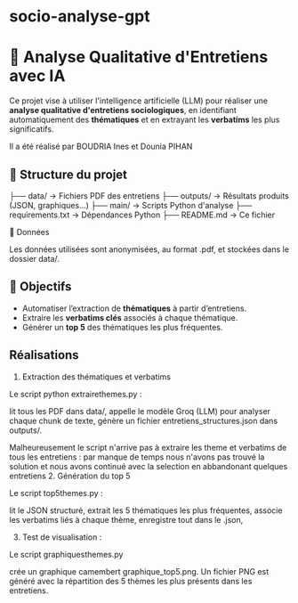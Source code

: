 # socio-analyse-gpt

# 🧠 Analyse Qualitative d'Entretiens avec IA

Ce projet vise à utiliser l'intelligence artificielle (LLM) pour réaliser une **analyse qualitative d'entretiens sociologiques**, en identifiant automatiquement des **thématiques** et en extrayant les **verbatims** les plus significatifs.

Il a été réalisé par BOUDRIA Ines et Dounia PIHAN

## 📁 Structure du projet

├── data/ → Fichiers PDF des entretiens
├── outputs/ → Résultats produits (JSON, graphiques…)
├── main/ → Scripts Python d'analyse
├── requirements.txt → Dépendances Python
├── README.md → Ce fichier

📂 Données

Les données utilisées sont anonymisées, au format .pdf, et stockées dans le dossier data/.

## 📌 Objectifs

- Automatiser l’extraction de **thématiques** à partir d’entretiens.
- Extraire les **verbatims clés** associés à chaque thématique.
- Générer un **top 5** des thématiques les plus fréquentes.

## Réalisations 

1. Extraction des thématiques et verbatims

Le script python extrairethemes.py :

lit tous les PDF dans data/,
appelle le modèle Groq (LLM) pour analyser chaque chunk de texte,
génère un fichier entretiens_structures.json dans outputs/.

Malheureusement le script n'arrive pas à extraire les theme et verbatims de tous les entretiens : par manque de temps nous n'avons pas trouvé la solution et nous avons continué avec la selection en abbandonant quelques entretiens
2. Génération du top 5

Le script top5themes.py :

lit le JSON structuré,
extrait les 5 thématiques les plus fréquentes,
associe les verbatims liés à chaque thème,
enregistre tout dans le .json,

3. Test de visualisation : 

Le script graphiquesthemes.py

crée un graphique camembert graphique_top5.png.
Un fichier PNG est généré avec la répartition des 5 thèmes les plus présents dans les entretiens.

